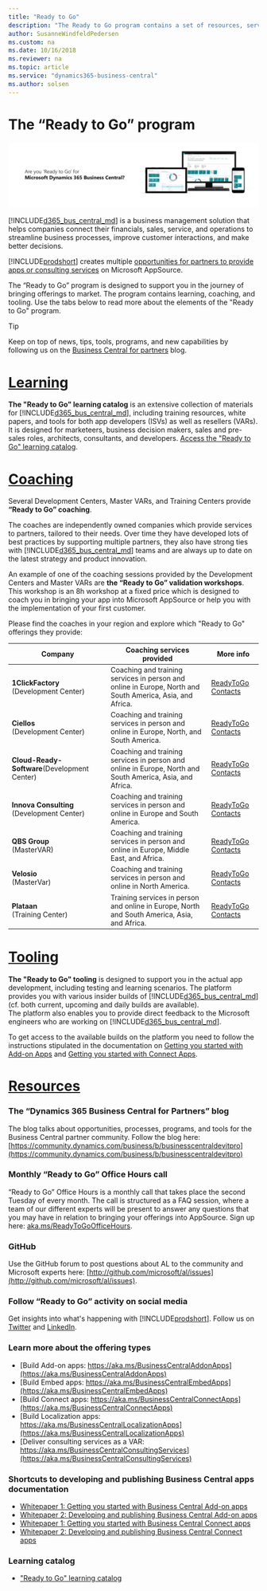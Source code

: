 ```yaml
---
title: "Ready to Go"
description: "The Ready to Go program contains a set of resources, services and tools to support Microsoft Dynamics 365 Business Central."
author: SusanneWindfeldPedersen
ms.custom: na
ms.date: 10/16/2018
ms.reviewer: na
ms.topic: article
ms.service: "dynamics365-business-central"
ms.author: solsen
---
```


# The “Ready to Go” program

![ReadyToGo Banner](../media/readytogo-banner.png)

[!INCLUDE[d365_bus_central_md](../includes/d365_bus_central_md.md)] is a business management solution that helps companies connect their financials, sales, service, and operations to streamline business processes, improve customer interactions, and make better decisions.  

[!INCLUDE[prodshort](../includes/prodshort.md)] creates multiple [opportunities for partners to provide apps or consulting services](https://aka.ms/businesscentralapps) on Microsoft AppSource.

The “Ready to Go” program is designed to support you in the journey of bringing offerings to market. The program contains learning, coaching, and tooling. Use the tabs below to read more about the elements of the "Ready to Go" program.  

> [!TIP]
> Keep on top of news, tips, tools, programs, and new capabilities by following us on the [Business Central for partners](https://community.dynamics.com/business/b/businesscentraldevitpro) blog.

# [Learning](#tab/learning)
**The "Ready to Go" learning catalog** is an extensive collection of materials for [!INCLUDE[d365_bus_central_md](../includes/d365_bus_central_md.md)], including training resources, white papers, and tools for both app developers (ISVs) as well as resellers (VARs). It is designed for marketeers, business decision makers, sales and pre-sales roles, architects, consultants, and developers. [Access the "Ready to Go" learning catalog](https://go.microsoft.com/fwlink/?linkid=2002101).

# [Coaching](#tab/coaching)
Several Development Centers, Master VARs, and Training Centers provide **“Ready to Go” coaching**.

The coaches are independently owned companies which provide services to partners, tailored to their needs. Over time they have developed lots of best practices by supporting multiple partners, they also have strong ties with [!INCLUDE[d365_bus_central_md](../includes/d365_bus_central_md.md)] teams and are always up to date on the latest strategy and product innovation.

An example of one of the coaching sessions provided by the Development Centers and Master VARs are **the “Ready to Go” validation workshops**. This workshop is an 8h workshop at a fixed price which is designed to coach you in bringing your app into Microsoft AppSource or help you with the implementation of your first customer.  

Please find the coaches in your region and explore which "Ready to Go" offerings they provide:

|Company|Coaching services provided|More info|
|-------|--------------------------|---------|
|**1ClickFactory** <br>(Development Center)|Coaching and training services in person and online in Europe, North and South America, Asia, and Africa.|[ReadyToGo Contacts](https://www.1clickfactory.com/readytogo/)|
|**Ciellos** <br>(Development Center)|Coaching and training services in person and online in Europe, North, and South America.|[ReadyToGo Contacts](http://www.ciellos.com/ready-to-go)|
|**Cloud-Ready-Software**(Development Center)|Coaching and training services in person and online in Europe, North and South America, Asia, and Africa.|[ReadyToGo Contacts](http://cloud-ready-software.com/readytogo/)|
|**Innova Consulting**<br>(Development Center)|Coaching and training services in person and online in Europe and South America.|[ReadyToGo Contacts](http://www.innovaconsulting.es/en/readytogo/)|
|**QBS Group**<br>(MasterVAR)|Coaching and training services in person and online in Europe, Middle East, and Africa.|[ReadyToGo Contacts](https://www.qbsgroup.com/service/ready-to-go-for-dynamics-365-business-central/)|
|**Velosio**<br>(MasterVar)|Coaching and training services in person and online in North America.|[ReadyToGo Contacts](https://www.velosio.com/landing/readytogo/)|
|**Plataan**<br>(Training Center)|Training services in person and online in Europe, North and South America, Asia, and Africa.|[ReadyToGo Contacts](https://plataan.tv/en)|

# [Tooling](#tab/tooling)
**The "Ready to Go" tooling** is designed to support you in the actual app development, including testing and learning scenarios. The platform provides you with various insider builds of [!INCLUDE[d365_bus_central_md](../includes/d365_bus_central_md.md)] (cf. both current, upcoming and daily builds are available).  
The platform also enables you to provide direct feedback to the Microsoft engineers who are working on [!INCLUDE[d365_bus_central_md](../includes/d365_bus_central_md.md)]. 

To get access to the available builds on the platform you need to follow the instructions stipulated in the documentation on [Getting you started with Add-on Apps](https://go.microsoft.com/fwlink/?linkid=869734) and [Getting you started with Connect Apps](https://go.microsoft.com/fwlink/?linkid=2005501).

# [Resources](#tab/resources)
### The “Dynamics 365 Business Central for Partners” blog
The blog talks about opportunities, processes, programs, and tools for the Business Central partner community. Follow the blog here: [https://community.dynamics.com/business/b/businesscentraldevitpro](https://community.dynamics.com/business/b/businesscentraldevitpro)

### Monthly “Ready to Go” Office Hours call
“Ready to Go” Office Hours is a monthly call that takes place the second Tuesday of every month. The call is structured as a FAQ session, where a team of our different experts will be present to answer any questions that you may have in relation to bringing your offerings into AppSource. Sign up here: [aka.ms/ReadyToGoOfficeHours](https://aka.ms/ReadyToGoOfficeHours).

### GitHub
Use the GitHub forum to post questions about AL to the community and Microsoft experts here: [http://github.com/microsoft/al/issues](http://github.com/microsoft/al/issues).

### Follow “Ready to Go” activity on social media
Get insights into what's happening with [!INCLUDE[prodshort](../../includes/prodshort.md)]. Follow us on [Twitter](https://twitter.com/search?q=%23ReadyToGo%20%23MSDYN365BC&src=typd) and [LinkedIn](https://www.linkedin.com/search/results/content/v2/?keywords=%23MSDYN365BC%20%23READYTOGO&origin=GLOBAL_SEARCH_HEADER).

### Learn more about the offering types
+ [Build Add-on apps: https://aka.ms/BusinessCentralAddonApps](https://aka.ms/BusinessCentralAddonApps)  
+ [Build Embed apps: https://aka.ms/BusinessCentralEmbedApps](https://aka.ms/BusinessCentralEmbedApps)  
+ [Build Connect apps: https://aka.ms/BusinessCentralConnectApps](https://aka.ms/BusinessCentralConnectApps)  
+ [Build Localization apps: https://aka.ms/BusinessCentralLocalizationApps](https://aka.ms/BusinessCentralLocalizationApps)  
+ [Deliver consulting services as a VAR: https://aka.ms/BusinessCentralConsultingServices](https://aka.ms/BusinessCentralConsultingServices) 

### Shortcuts to developing and publishing Business Central apps documentation
+ [Whitepaper 1: Getting you started with Business Central Add-on apps](https://go.microsoft.com/fwlink/?linkid=869734)  
+ [Whitepaper 2: Developing and publishing Business Central Add-on apps](https://go.microsoft.com/fwlink/?linkid=869733)  
+ [Whitepaper 1: Getting you started with Business Central Connect apps](https://go.microsoft.com/fwlink/?linkid=2005501)  
+ [Whitepaper 2: Developing and publishing Business Central Connect apps](https://go.microsoft.com/fwlink/?linkid=2005402)

### Learning catalog
+ ["Ready to Go" learning catalog](https://go.microsoft.com/fwlink/?linkid=2002101)  
